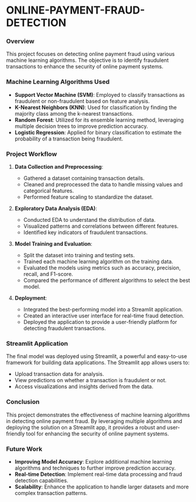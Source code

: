 # ONLINE-PAYMENT-FRAUD-DETECTION

### Overview

This project focuses on detecting online payment fraud using various machine learning algorithms. The objective is to identify fraudulent transactions to enhance the security of online payment systems.

### Machine Learning Algorithms Used

- **Support Vector Machine (SVM)**: Employed to classify transactions as fraudulent or non-fraudulent based on feature analysis.
- **K-Nearest Neighbors (KNN)**: Used for classification by finding the majority class among the k-nearest transactions.
- **Random Forest**: Utilized for its ensemble learning method, leveraging multiple decision trees to improve prediction accuracy.
- **Logistic Regression**: Applied for binary classification to estimate the probability of a transaction being fraudulent.

### Project Workflow

1. **Data Collection and Preprocessing**:
   - Gathered a dataset containing transaction details.
   - Cleaned and preprocessed the data to handle missing values and categorical features.
   - Performed feature scaling to standardize the dataset.

2. **Exploratory Data Analysis (EDA)**:
   - Conducted EDA to understand the distribution of data.
   - Visualized patterns and correlations between different features.
   - Identified key indicators of fraudulent transactions.

3. **Model Training and Evaluation**:
   - Split the dataset into training and testing sets.
   - Trained each machine learning algorithm on the training data.
   - Evaluated the models using metrics such as accuracy, precision, recall, and F1-score.
   - Compared the performance of different algorithms to select the best model.

4. **Deployment**:
   - Integrated the best-performing model into a Streamlit application.
   - Created an interactive user interface for real-time fraud detection.
   - Deployed the application to provide a user-friendly platform for detecting fraudulent transactions.

### Streamlit Application

The final model was deployed using Streamlit, a powerful and easy-to-use framework for building data applications. The Streamlit app allows users to:

- Upload transaction data for analysis.
- View predictions on whether a transaction is fraudulent or not.
- Access visualizations and insights derived from the data.

### Conclusion

This project demonstrates the effectiveness of machine learning algorithms in detecting online payment fraud. By leveraging multiple algorithms and deploying the solution on a Streamlit app, it provides a robust and user-friendly tool for enhancing the security of online payment systems.

### Future Work

- **Improving Model Accuracy**: Explore additional machine learning algorithms and techniques to further improve prediction accuracy.
- **Real-time Detection**: Implement real-time data processing and fraud detection capabilities.
- **Scalability**: Enhance the application to handle larger datasets and more complex transaction patterns.
